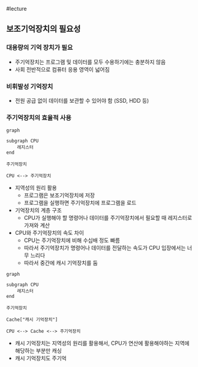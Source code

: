 #lecture 

## 보조기억장치의 필요성

### 대용량의 기억 장치가 필요
- 주기억장치는 프로그램 및 데이터를 모두 수용하기에는 충분하지 않음
- 사회 전반적으로 컴퓨터 응용 영역이 넓어짐

### 비휘발성 기억장치
- 전원 공급 없이 데이터를 보관할 수 있어야 함 (SSD, HDD 등)
### 주기억장치의 효율적 사용

```mermaid
graph

subgraph CPU
	레지스터
end

주기억장치

CPU <--> 주기억장치
```
- 지역성의 원리 활용
	- 프로그램은 보조기억장치에 저장
	- 프로그램을 실행하면 주기억장치에 프로그램을 로드
- 기억장치의 계층 구조
	- CPU가 실행해야 할 명령어나 데이터를 주기억장치에서 필요할 때 레지스터로 가져와 계산
- CPU와 주기억장치의 속도 차이
	- CPU는 주기억장치에 비해 수십배 정도 빠름
	- 따라서 주기억장치가 명령어나 데이터를 전달하는 속도가 CPU 입장에서는 너무 느리다
	- 따라서 중간에 캐시 기억장치를 둠
```mermaid
graph

subgraph CPU
	레지스터
end

주기억장치

Cache["캐시 기억장치"]

CPU <--> Cache <--> 주기억장치
```

- 캐시 기억장치는 지역성의 원리를 활용해서, CPU가 연산에 활용해야하는 지역에 해당하는 부분만 캐싱
- 캐시 기억장치도 주기억